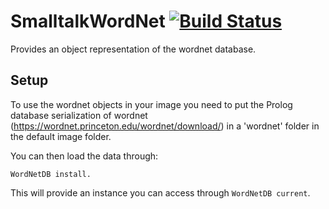 # SmalltalkWordNet  [![Build Status](https://travis-ci.org/hpi-swa/SmalltalkWordNet.svg)](https://travis-ci.org/hpi-swa/SmalltalkWordNet)
Provides an object representation of the wordnet database.

## Setup
To use the wordnet objects in your image you need to put the Prolog database serialization of
wordnet (https://wordnet.princeton.edu/wordnet/download/) in a 'wordnet' folder in the default image folder.

You can then load the data through:

````Smalltalk
WordNetDB install.
````

This will provide an instance you can access through ````WordNetDB current````.

